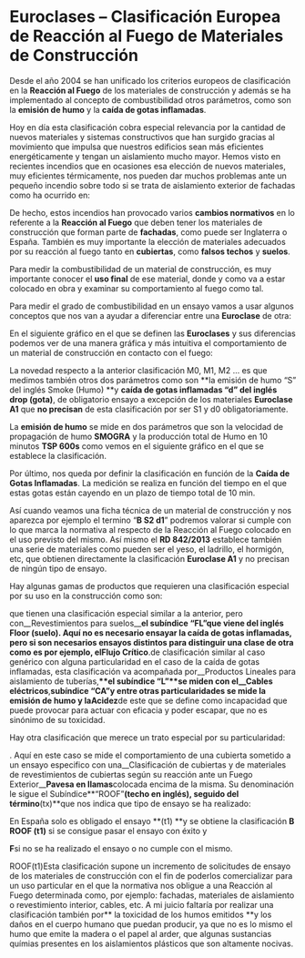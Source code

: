 # Euroclases – Clasificación Europea de Reacción al Fuego de Materiales de Construcción

Desde el año 2004 se han unificado los criterios europeos de clasificación en la **Reacción al Fuego** de los materiales de construcción y además se ha implementado al concepto de combustibilidad otros parámetros, como son la **emisión de humo** y la **caída de gotas inflamadas**.

Hoy en día esta clasificación cobra especial relevancia por la cantidad de nuevos materiales y sistemas constructivos que han surgido gracias al movimiento que impulsa que nuestros edificios sean más eficientes energéticamente y tengan un aislamiento mucho mayor. Hemos visto en recientes incendios que en ocasiones esa elección de nuevos materiales, muy eficientes térmicamente, nos pueden dar muchos problemas ante un pequeño incendio sobre todo si se trata de aislamiento exterior de fachadas como ha ocurrido en:

De hecho, estos incendios han provocado varios **cambios normativos** en lo referente a la **Reacción al Fuego** que deben tener los materiales de construcción que forman parte de **fachadas**, como puede ser Inglaterra o España. También es muy importante la elección de materiales adecuados por su reacción al fuego tanto en **cubiertas**, como **falsos techos** y **suelos**.

Para medir la combustibilidad de un material de construcción, es muy importante conocer el **uso final** de ese material, donde y como va a estar colocado en obra y examinar su comportamiento al fuego como tal.

Para medir el grado de combustibilidad en un ensayo vamos a usar algunos conceptos que nos van a ayudar a diferenciar entre una **Euroclase** de otra:

En el siguiente gráfico en el que se definen las **Euroclases** y sus diferencias podemos ver de una manera gráfica y más intuitiva el comportamiento de un material de construcción en contacto con el fuego:

La novedad respecto a la anterior clasificación M0, M1, M2 … es que medimos también otros dos parámetros como son **la emisión de humo “S” del inglés Smoke (Humo) **y **caída de gotas inflamadas “d” del inglés drop (gota)**, de obligatorio ensayo a excepción de los materiales **Euroclase A1** que **no precisan** de esta clasificación por ser S1 y d0 obligatoriamente.

La **emisión de humo** se mide en dos parámetros que son la velocidad de propagación de humo **SMOGRA** y la producción total de Humo en 10 minutos **TSP 600s** como vemos en el siguiente gráfico en el que se establece la clasificación.

Por último, nos queda por definir la clasificación en función de la **Caída de Gotas Inflamadas**. La medición se realiza en función del tiempo en el que estas gotas están cayendo en un plazo de tiempo total de 10 min.

Así cuando veamos una ficha técnica de un material de construcción y nos aparezca por ejemplo el termino “**B S2 d1**” podremos valorar si cumple con lo que marca la normativa al respecto de la Reacción al Fuego colocado en el uso previsto del mismo. Así mismo el **RD 842/2013** establece también una serie de materiales como pueden ser el yeso, el ladrillo, el hormigón, etc, que obtienen directamente la clasificación **Euroclase A1** y no precisan de ningún tipo de ensayo.

Hay algunas gamas de productos que requieren una clasificación especial por su uso en la construcción como son:

que tienen una clasificación especial similar a la anterior, pero con__Revestimientos para suelos__**el subíndice “FL”**que viene del inglés Floor (suelo). Aquí no es necesario ensayar la caída de gotas inflamadas, pero si son necesarios ensayos distintos para distinguir una clase de otra como es por ejemplo, el**Flujo Crítico**.de clasificación similar al caso genérico con alguna particularidad en el caso de la caída de gotas inflamadas, esta clasificación va acompañada por__Productos Lineales para aislamiento de tuberías,__**el subíndice “L”**se miden con el__Cables eléctricos__,**subíndice “CA”**y entre otras particularidades se mide la emisión de humo y la**Acidez**de este que se define como incapacidad que puede provocar para actuar con eficacia y poder escapar, que no es sinónimo de su toxicidad.

Hay otra clasificación que merece un trato especial por su particularidad:

. Aquí en este caso se mide el comportamiento de una cubierta sometido a un ensayo especifico con una__Clasificación de cubiertas y de materiales de revestimientos de cubiertas según su reacción ante un Fuego Exterior__**Pavesa en llamas**colocada encima de la misma. Su denominación le sigue el Subíndice**“ROOF”**(techo en inglés), seguido del término**(tx)**que nos indica que tipo de ensayo se ha realizado:

En España solo es obligado el ensayo **(t1) **y se obtiene la clasificación **B ROOF (t1)** si se consigue pasar el ensayo con éxito y

**F**si no se ha realizado el ensayo o no cumple con el mismo.

ROOF(t1)Esta clasificación supone un incremento de solicitudes de ensayo de los materiales de construcción con el fin de poderlos comercializar para un uso particular en el que la normativa nos obligue a una Reacción al Fuego determinada como, por ejemplo: fachadas, materiales de aislamiento o revestimiento interior, cables, etc. A mi juicio faltaría por realizar una clasificación también por** la toxicidad de los humos emitidos **y los daños en el cuerpo humano que puedan producir, ya que no es lo mismo el humo que emite la madera o el papel al arder, que algunas sustancias químias presentes en los aislamientos plásticos que son altamente nocivas.